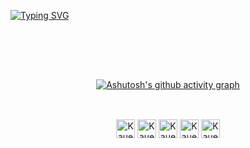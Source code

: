 [![Typing SVG](https://readme-typing-svg.herokuapp.com/?color=365278&size=35&center=true&vCenter=true&width=1000&lines=HELLO,+My+name+is+Kauê+Franco;I'm+15+years+old;I'm+from+Brazil;Be+Welcome!+:%29)](https://git.io/typing-svg)
##


<div align="center">
  <br>
 </div>
 <br>
 <br>
<div align="center">
  
[![Ashutosh's github activity graph](https://github-readme-activity-graph.cyclic.app/graph?username=Kaue-Franco&bg_color=0d1117&color=365278&line=365278&point=403d3d&area=true&hide_border=true)](https://github.com/ashutosh00710/github-readme-activity-graph)

##
<div style="display: inline-block"><br>
  <img align="center" alt="Kaue-Html" height="30" widht="40" src="https://cdn.jsdelivr.net/gh/devicons/devicon/icons/html5/html5-original.svg"/>
  <img align="center" alt="Kaue-Css" height="30" widht="40" src="https://cdn.jsdelivr.net/gh/devicons/devicon/icons/css3/css3-original.svg" />
  <img align="center" alt="Kaue-Js" height="30" widht="40" src="https://cdn.jsdelivr.net/gh/devicons/devicon/icons/javascript/javascript-original.svg" />
  <img align="center" alt="Kaue-Ts" height="30" widht="40" src="https://cdn.jsdelivr.net/gh/devicons/devicon/icons/typescript/typescript-original.svg" />
  <img align="center" alt="Kaue-Git" height="30" widht="40" src="https://cdn.jsdelivr.net/gh/devicons/devicon/icons/git/git-original.svg" />
</div>
